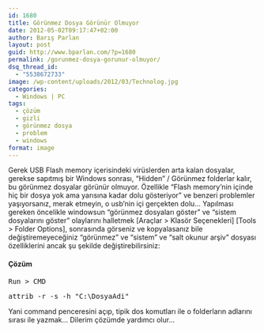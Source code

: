 ```yaml
---
id: 1680
title: Görünmez Dosya Görünür Olmuyor
date: 2012-05-02T09:17:47+02:00
author: Barış Parlan
layout: post
guid: http://www.bparlan.com/?p=1680
permalink: /gorunmez-dosya-gorunur-olmuyor/
dsq_thread_id:
  - "5538672733"
image: /wp-content/uploads/2012/03/Technolog.jpg
categories:
  - Windows | PC
tags:
  - çözüm
  - gizli
  - görünmez dosya
  - problem
  - windows
format: image
---
```

<div class="ttr_start">
</div>

Gerek USB Flash memory içerisindeki virüslerden arta kalan dosyalar, gerekse sapıtmış bir Windows sonrası, &#8220;Hidden&#8221; / Görünmez folderlar kalır, bu görünmez dosyalar görünür olmuyor. Özellikle &#8220;Flash memory&#8217;nin içinde hiç bir dosya yok ama yarısına kadar dolu gösteriyor&#8221; ve benzeri problemler yaşıyorsanız, merak etmeyin, o usb&#8217;nin içi gerçekten dolu&#8230; Yapılması gereken öncelikle windowsun &#8220;görünmez dosyaları göster&#8221; ve &#8220;sistem dosyalarını göster&#8221; olaylarını halletmek \[Araçlar > Klasör Seçenekleri\] \[Tools > Folder Options\], sonrasında görseniz ve kopyalasanız bile değiştiremeyeceğiniz &#8220;görünmez&#8221; ve &#8220;sistem&#8221; ve &#8220;salt okunur arşiv&#8221; dosyası özelliklerini ancak şu şekilde değiştirebilirsiniz:

#### Çözüm

<pre>Run &gt; CMD</pre>

<pre>attrib -r -s -h "C:\DosyaAdi"</pre>

Yani command penceresini açıp, tipik dos komutları ile o folderların adlarını sırası ile yazmak&#8230; Dilerim çözümde yardımcı olur&#8230;

<div class="ttr_end">
</div>